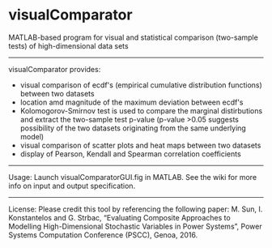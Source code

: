 # visualComparator
MATLAB-based program for visual and statistical comparison (two-sample tests) of high-dimensional data sets

----------------------------------------------------------------------------------------------------
visualComparator provides:
- visual comparison of ecdf's (empirical cumulative distribution functions) between two datasets
- location amd magnitude of the maximum deviation between ecdf's
- Kolomogorov-Smirnov test is used to compare the marginal distirbutions and extract the two-sample test p-value 
  (p-value >0.05 suggests possibility of the two datasets originating from the same underlying model)
- visual comparison of scatter plots and heat maps between two datasets
- display of Pearson, Kendall and Spearman correlation coefficients

----------------------------------------------------------------------------------------------------
Usage:
Launch visualComparatorGUI.fig in MATLAB. See the wiki for more info on input and output specification.

----------------------------------------------------------------------------------------------------
License:
Please credit this tool by referencing the following paper:
M. Sun, I. Konstantelos and G. Strbac, “Evaluating Composite Approaches to Modelling High-Dimensional Stochastic Variables in Power Systems”, Power Systems Computation Conference (PSCC), Genoa, 2016.


